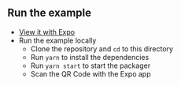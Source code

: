 ## Run the example

- [View it with Expo](https://expo.io/@mrmuhammadali/react-native-circular-carousel)
- Run the example locally
  + Clone the repository and `cd` to this directory
  + Run `yarn` to install the dependencies
  + Run `yarn start` to start the packager
  + Scan the QR Code with the Expo app
